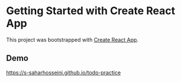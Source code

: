 # Getting Started with Create React App

This project was bootstrapped with [Create React App](https://github.com/facebook/create-react-app).

## Demo
https://s-saharhosseini.github.io/todo-practice


